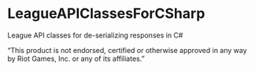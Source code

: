 LeagueAPIClassesForCSharp
=========================

League API classes for de-serializing responses in C#

“This product is not endorsed, certified or otherwise approved in any way by Riot Games, Inc. or any of its affiliates.”
